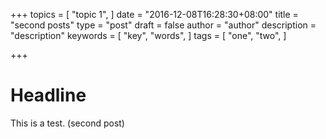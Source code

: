 +++
topics = [
  "topic 1",
]
date = "2016-12-08T16:28:30+08:00"
title = "second posts"
type = "post"
draft = false
author = "author"
description = "description"
keywords = [
  "key",
  "words",
]
tags = [
  "one",
  "two",
]

+++

# Headline

This is a test. (second post)